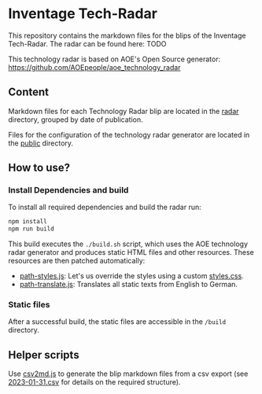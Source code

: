 # Inventage Tech-Radar

This repository contains the markdown files for the blips of the Inventage Tech-Radar. The radar can be found here: TODO

This technology radar is based on AOE's Open Source generator: https://github.com/AOEpeople/aoe_technology_radar

## Content

Markdown files for each Technology Radar blip are located in the [radar](./radar) directory, grouped by date of publication.

Files for the configuration of the technology radar generator are located in the [public](./public) directory.

## How to use?

### Install Dependencies and build

To install all required dependencies and build the radar run:

```bash
npm install
npm run build
```

This build executes the `./build.sh` script, which uses the AOE technology radar generator and produces static HTML files and other resources. These resources are then patched automatically:
- [path-styles.js](./patch-styles.js): Let's us override the styles using a custom [styles.css](./public/styles.css).
- [path-translate.js](./patch-translate.js): Translates all static texts from English to German.

### Static files

After a successful build, the static files are accessible in the `/build` directory.

## Helper scripts

Use [csv2md.js](./csv2md.js) to generate the blip markdown files from a csv export (see [2023-01-31.csv](./radar/2023-01-31.csv) for details on the required structure).

